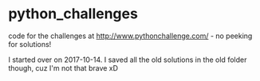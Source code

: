 # python_challenges
code for the challenges at http://www.pythonchallenge.com/ - no peeking for solutions!

I started over on 2017-10-14. I saved all the old solutions in the old folder though, cuz I'm not
that brave xD
